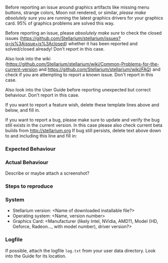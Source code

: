 Before reporting an issue around graphics artifacts like missing menu buttons, strange colors, Moon not rendered, or similar, 
*please make absolutely sure* you are running the latest graphics drivers for your graphics card. 
95% of graphics problems are solved this way.

Before reporting an issue, please *absolutely make sure* to check the closed issues 
(https://github.com/Stellarium/stellarium/issues?q=is%3Aissue+is%3Aclosed) 
whether it has been reported and solved/closed already! Don't report in this case.

Also look into the wiki (https://github.com/Stellarium/stellarium/wiki/Common-Problems-for-the-current-version 
and https://github.com/Stellarium/stellarium/wiki/FAQ) 
and check if you are attempting to report a known issue. Don't report in this case.

Also look into the User Guide before reporting unexpected but correct behaviour. Don't report in this case.

If you want to report a feature wish, delete these template lines above and below, and fill in. 

If you want to report a bug, please make sure to update and verify the bug still exists in the current version. 
In this case please also check current beta builds from http://stellarium.org
If bug still persists, delete text above down to and including this line and fill in:

### Expected Behaviour

### Actual Behaviour
Describe or maybe attach a screenshot?

### Steps to reproduce

### System
* Stellarium version: <Name of downloaded installable file?>
* Operating system: <Name, version number>
* Graphics Card: <Manufacturer (likely Intel, NVidia, AMD?), Model (HD, Geforce, Radeon..., with model number), driver version?>

### Logfile 
If possible, attach the logfile `log.txt` from your user data directory. Look into the Guide for its location.
